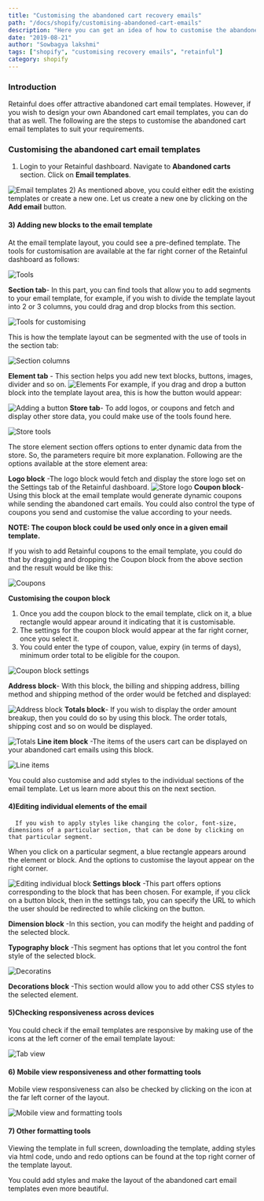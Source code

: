 ```yaml
---
title: "Customising the abandoned cart recovery emails"
path: "/docs/shopify/customising-abandoned-cart-emails"
description: "Here you can get an idea of how to customise the abandoned cart recovery emails using Retainful."
date: "2019-08-21"
author: "Sowbagya lakshmi"
tags: ["shopify", "customising recovery emails", "retainful"]
category: shopify
---
```


### Introduction

Retainful does offer attractive abandoned cart email templates. However, if you wish to design your own Abandoned cart email templates, you can do that as well.
The following are the steps to customise the abandoned cart email templates to suit your requirements.

### Customising the abandoned cart email templates

1) Login to your <link-text url="https://app.retainful.com/" target="_blank" rel="noopener">Retainful dashboard.</link-text> Navigate to **Abandoned carts** section. Click on **Email templates**.

![Email templates](../../images/docs/shopify/customising-abandoned-cart-templates/dashboard.png)
2) As mentioned above, you could either edit the existing templates or create a new one. Let us create a new one  by clicking on the **Add email** button.

#### 3) **Adding new blocks to the email template**
  At the email template layout, you could see a pre-defined template. The tools for customisation are available at the far right corner of the Retainful  dashboard as follows:

![Tools](../../images/docs/shopify/customising-abandoned-cart-templates/blocks.png)


  **Section tab**- In this part, you can find tools that allow you to add segments to your email template, for example, if you wish to divide the template layout into 2 or 3 columns, you could drag and drop blocks from this section.
  
![Tools for customising](../../images/docs/shopify/customising-abandoned-cart-templates/tools.png)

 This is how the template layout can be segmented with the use of tools in the section tab:

![Section columns](../../images/docs/shopify/customising-abandoned-cart-templates/section-columns.png)

**Element tab** - This section helps you add new text blocks, buttons, images, divider and so on.
![Elements](../../images/docs/shopify/customising-abandoned-cart-templates/element-tools.png)
 For example, if you drag and drop a button block into the template layout area, this is how the button would appear:

![Adding a button](../../images/docs/shopify/customising-abandoned-cart-templates/element-button.png)
**Store tab**- To add logos, or coupons and fetch and display other store data, you could make use of the tools found here.

![Store tools](../../images/docs/shopify/customising-abandoned-cart-templates/store-tools.png)

The store element section offers options to enter dynamic data from the store. So, the parameters require bit more explanation. Following are the options available at the store element area:

 **Logo block** -The logo block would fetch and display the store logo set on the Settings tab of the Retainful dashboard.
![Store logo](../../images/docs/shopify/customising-abandoned-cart-templates/store-logo.png)
**Coupon block**- Using this block at the email template would generate dynamic coupons while sending the abandoned cart emails. You could also control the type of coupons you send and customise the value according to your needs.

**NOTE: The coupon block could be used only once in a given email template.**

If you wish to add Retainful coupons to the email template, you could do that by dragging and dropping the Coupon block from the above section and the result would be like this:


![Coupons](../../images/docs/shopify/customising-abandoned-cart-templates/coupons.png)

**Customising the coupon block**
1. Once you add the coupon block to the email template, click on it, a blue rectangle would appear around it indicating that it is customisable.
2. The settings for the coupon block would appear at the far right corner, once you select it.
3. You could enter the type of coupon, value, expiry (in terms of days), minimum order total to be eligible for the coupon.

![Coupon block settings](../../images/docs/shopify/customising-abandoned-cart-templates/settings-coupon.png)

**Address block**- With this block, the billing and shipping address, billing method and shipping method of the order would be fetched and displayed:

![Address block](../../images/docs/shopify/customising-abandoned-cart-templates/address-block.png)
**Totals block**- If you wish to display the order amount breakup, then you could do so by using this block. The order totals, shipping cost and so on would be displayed.

![Totals](../../images/docs/shopify/customising-abandoned-cart-templates/store-totals.png)
**Line item block** -The items of the users cart can be displayed on your abandoned cart emails using this block.

![Line items](../../images/docs/shopify/customising-abandoned-cart-templates/store-line-item.png)

You could also customise and add styles to the individual sections of the email template. Let us learn more about this on the next section.


#### 4)Editing individual elements of the email

	  If you wish to apply styles like changing the color, font-size, dimensions of a particular section, that can be done by clicking on that particular segment.
   When you click on a particular segment, a blue rectangle appears around the element or block. And the options to customise the layout appear on the right corner.
     
![Editing individual block](../../images/docs/shopify/customising-abandoned-cart-templates/editing-individual-block.png)
**Settings block** -This part offers options corresponding to the block that has been chosen. For example, if you click on a button block, then in the settings tab, you can specify the URL to which the user should be redirected to while clicking on the button.

**Dimension block** -In this section, you can modify the height and padding of the selected  block.

**Typography block** -This segment has options that let you control the font style of the selected block.

![Decoratins](../../images/docs/shopify/customising-abandoned-cart-templates/decorations-block.png)

**Decorations block** -This section would allow you to add other CSS styles to the selected element.


#### 5)Checking responsiveness across devices
You could check if the email templates are responsive by making use of the icons at the left corner of the email template layout:

![Tab view](../../images/docs/shopify/customising-abandoned-cart-templates/responsive-tab.png)


#### 6) Mobile view responsiveness and other formatting tools

Mobile view responsiveness can also be checked by clicking on the icon at the far left corner of the layout.

![Mobile view and formatting tools](../../images/docs/shopify/customising-abandoned-cart-templates/responsive-formatting.png)

#### 7) Other formatting tools

Viewing the template in full screen, downloading the template, adding styles via html code, undo and redo options can be found at the top right corner of the template layout.

You could add styles and make the layout of the abandoned cart email templates even more beautiful.
